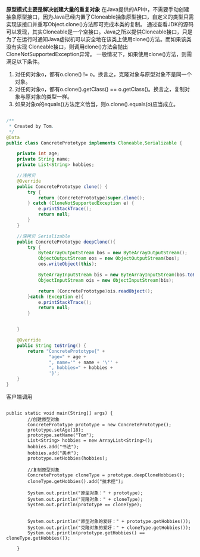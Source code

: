 **原型模式主要是解决创建大量的重复对象**
在Java提供的API中，不需要手动创建抽象原型接口，因为Java已经内置了Cloneable抽象原型接口，自定义的类型只需实现该接口并重写Object.clone()方法即可完成本类的复制。 通过查看JDK的源码可以发现，其实Cloneable是一个空接口。Java之所以提供Cloneable接口，只是为了在运行时通知Java虚拟机可以安全地在该类上使用clone()方法。而如果该类没有实现 Cloneable接口，则调用clone()方法会抛出 CloneNotSupportedException异常。 一般情况下，如果使用clone()方法，则需满足以下条件。

1.  对任何对象o，都有o.clone() != o。换言之，克隆对象与原型对象不是同一个对象。
2.  对任何对象o，都有o.clone().getClass() == o.getClass()。换言之，复制对象与原对象的类型一样。
3.  如果对象o的equals()方法定义恰当，则o.clone().equals(o)应当成立。

```java

/**
 * Created by Tom.
 */
@Data
public class ConcretePrototype implements Cloneable,Serializable {

    private int age;
    private String name;
    private List<String> hobbies;

    //浅拷贝
    @Override
    public ConcretePrototype clone() {
        try {
            return (ConcretePrototype)super.clone();
        } catch (CloneNotSupportedException e) {
            e.printStackTrace();
            return null;
        }
    }

    //深拷贝 Serializable
    public ConcretePrototype deepClone(){
        try {
            ByteArrayOutputStream bos = new ByteArrayOutputStream();
            ObjectOutputStream oos = new ObjectOutputStream(bos);
            oos.writeObject(this);

            ByteArrayInputStream bis = new ByteArrayInputStream(bos.toByteArray());
            ObjectInputStream ois = new ObjectInputStream(bis);

            return (ConcretePrototype)ois.readObject();
        }catch (Exception e){
            e.printStackTrace();
            return null;
        }


    }

    @Override
    public String toString() {
        return "ConcretePrototype{" +
                "age=" + age +
                ", name='" + name + '\'' +
                ", hobbies=" + hobbies +
                '}';
    }
}


```

客户端调用
```

public static void main(String[] args) {
        //创建原型对象
        ConcretePrototype prototype = new ConcretePrototype();
        prototype.setAge(18);
        prototype.setName("Tom");
        List<String> hobbies = new ArrayList<String>();
        hobbies.add("书法");
        hobbies.add("美术");
        prototype.setHobbies(hobbies);

        //复制原型对象
        ConcretePrototype cloneType = prototype.deepCloneHobbies();
        cloneType.getHobbies().add("技术控");

        System.out.println("原型对象：" + prototype);
        System.out.println("克隆对象：" + cloneType);
        System.out.println(prototype == cloneType);


        System.out.println("原型对象的爱好：" + prototype.getHobbies());
        System.out.println("克隆对象的爱好：" + cloneType.getHobbies());
        System.out.println(prototype.getHobbies() == cloneType.getHobbies());

    }
		
```